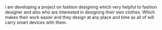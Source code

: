 i am developing a project on fashion designing which very helpful to fashion designer and also who are interested in designing their own clothes.
Which makes their work easier and they design at any place and time as all of will carry smart devices with them.
